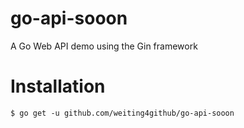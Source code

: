 # go-api-sooon
A Go Web API demo using the Gin framework

# Installation
`$ go get -u github.com/weiting4github/go-api-sooon`
